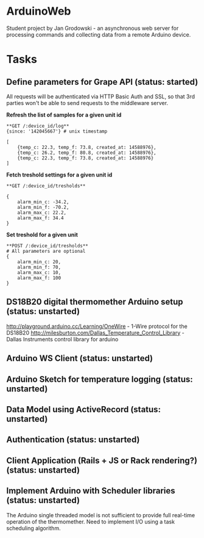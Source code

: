 ArduinoWeb
==========

Student project by Jan Grodowski - an asynchronous web server for processing commands and collecting data from a remote Arduino device.

Tasks
=====

Define parameters for Grape API (status: **started**)
---

All requests will be authenticated via HTTP Basic Auth and SSL, so that 3rd parties won't be able to send requests to the middleware server.

**Refresh the list of samples for a given unit id**

```
**GET /:device_id/log**
{since: '142045667'} # unix timestamp

[
	{temp_c: 22.3, temp_f: 73.8, created_at: 14588976},
	{temp_c: 26.2, temp_f: 80.8, created_at: 14588976},
	{temp_c: 22.3, temp_f: 73.8, created_at: 14588976}
]
```

**Fetch treshold settings for a given unit id**

```
**GET /:device_id/tresholds**

{
	alarm_min_c: -34.2,
	alarm_min_f: -70.2,
	alarm_max_c: 22.2,
	alarm_max_f: 34.4
}
```

**Set treshold for a given unit**

```
**POST /:device_id/tresholds**
# All parameters are optional
{
	alarm_min_c: 20,
	alarm_min_f: 70,
	alarm_max_c: 10,
	alarm_max_f: 100
}
```


DS18B20 digital thermomether Arduino setup (status: **unstarted**)
---

http://playground.arduino.cc/Learning/OneWire - 1-Wire protocol for the DS18B20
http://milesburton.com/Dallas_Temperature_Control_Library - Dallas Instruments control library for arduino

Arduino WS Client (status: **unstarted**)
---

Arduino Sketch for temperature logging (status: **unstarted**)
---

Data Model using ActiveRecord (status: **unstarted**)
---

Authentication (status: **unstarted**)
---

Client Application (Rails + JS or Rack rendering?) (status: **unstarted**)
---

Implement Arduino with Scheduler libraries (status: **unstarted**)
---

The Arduino single threaded model is not sufficient to provide full real-time operation of the thermomether. Need to implement I/O using a task scheduling algorithm.